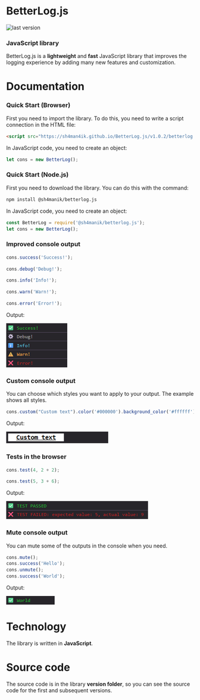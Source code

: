 # BetterLog.js
![last version](https://img.shields.io/badge/version-v1.0.2-brightgreen)

### JavaScript library
BetterLog.js is a **lightweight** and **fast** JavaScript library that improves the logging experience by adding many new features and customization.

# Documentation

### Quick Start (Browser)
First you need to import the library. To do this, you need to write a script connection in the HTML file:
```HTML
<script src="https://sh4man4ik.github.io/BetterLog.js/v1.0.2/betterlog.js"></script>
```

In JavaScript code, you need to create an object:
```JavaScript
let cons = new BetterLog();
```

### Quick Start (Node.js)
First you need to download the library. You can do this with the command:
```bash
npm install @sh4manik/betterlog.js
```

In JavaScript code, you need to create an object:
```JavaScript
const BetterLog = require('@sh4manik/betterlog.js');
let cons = new BetterLog();
```

### Improved console output
```JavaScript
cons.success('Success!');
```
```JavaScript
cons.debug('Debug!');
```
```JavaScript
cons.info('Info!');
```
```JavaScript
cons.warn('Warn!');
```
```JavaScript
cons.error('Error!');
```
Output:

![Screenshot_1](https://github.com/sh4man4ik/BetterLog.js/blob/main/Screenshots/Screenshot_1.png)

### Custom console output
You can choose which styles you want to apply to your output. The example shows all styles.
```JavaScript
cons.custom("Custom text").color('#000000').background_color('#ffffff').font_size('16px').text_decoration('underline').bold().padding('0px', '20px').log();
```
Output:

![Screenshot_2](https://github.com/sh4man4ik/BetterLog.js/blob/main/Screenshots/Screenshot_2.png)

### Tests in the browser
```JavaScript
cons.test(4, 2 + 2);
```
```JavaScript
cons.test(5, 3 + 6);
```
Output:

![Screenshot_3](https://github.com/sh4man4ik/BetterLog.js/blob/main/Screenshots/Screenshot_3.png)

### Mute console output
You can mute some of the outputs in the console when you need.
```JavaScript
cons.mute();
cons.success('Hello');
cons.unmute();
cons.success('World');
```
Output:

![Screenshot_4](https://github.com/sh4man4ik/BetterLog.js/blob/main/Screenshots/Screenshot_4.png)

# Technology
The library is written in **JavaScript**.

# Source code
The source code is in the library **version folder**, so you can see the source code for the first and subsequent versions.
